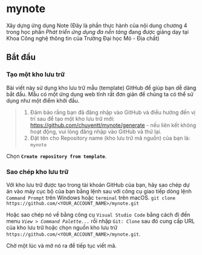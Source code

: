# mynote
Xây dựng ứng dụng Note
(Đây là phần thực hành của nội dung chương 4 trong học phần *Phát triển ứng dụng đa nền tảng* đang được giảng dạy tại Khoa Công nghệ thông tin của Trường Đại học Mỏ - Địa chất)

## Bắt đầu

### Tạo một kho lưu trữ
Bài viết này sử dụng kho lưu trữ mẫu (template) GitHub để giúp bạn dễ dàng bắt đầu. Mẫu có một ứng dụng web tĩnh rất đơn giản để chúng ta có thể sử dụng như một điểm khởi đầu.

> 1. Đảm bảo rằng bạn đã đăng nhập vào GitHub và điều hướng đến vị trí sau để tạo một kho lưu trữ mới:
https://github.com/chuyentt/mynote/generate - nếu liên kết không hoạt động, vui lòng đăng nhập vào GitHub và thử lại.
> 2. Đặt tên cho Repository name (kho lưu trữ mã nguồn) của bạn là:
`mynote`

Chọn **`Create repository from template`**.

### Sao chép kho lưu trữ
Với kho lưu trữ được tạo trong tài khoản GitHub của bạn, hãy sao chép dự án vào máy cục bộ của bạn bằng lệnh sau với công cụ giao tiếp dòng lệnh `Command Prompt` trên Windows hoặc `terminal` trên macOS.
`git clone https://github.com/<YOUR_ACCOUNT_NAME>/mynote.git`

Hoặc sao chép nó về bằng công cụ `Visual Studio Code` bằng cách đi đến menu *`View > Command Palette...`* rồi nhập `Git: Clone` sau đó cung cấp URL của kho lưu trữ hoặc chọn nguồn kho lưu trữ `https://github.com/<YOUR_ACCOUNT_NAME>/mynote.git`.

Chờ một lúc và mở nó ra để tiếp tục viết mã.